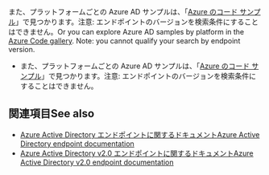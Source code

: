 <span data-ttu-id="bcf2f-p139">また、プラットフォームごとの Azure AD サンプルは、「[Azure のコード サンプル](https://azure.microsoft.com/resources/samples/?service=active-directory)」で見つかります。注意: エンドポイントのバージョンを検索条件にすることはできません。</span><span class="sxs-lookup"><span data-stu-id="bcf2f-p139">Or you can explore Azure AD samples by platform in the [Azure Code gallery](https://azure.microsoft.com/resources/samples/?service=active-directory). Note: you cannot qualify your search by endpoint version.</span></span>
- また、プラットフォームごとの Azure AD サンプルは、「[Azure のコード サンプル](https://azure.microsoft.com/resources/samples/?service=active-directory)」で見つかります。注意: エンドポイントのバージョンを検索条件にすることはできません。 


## <span data-ttu-id="bcf2f-257">関連項目</span><span class="sxs-lookup"><span data-stu-id="bcf2f-257">See also</span></span>
<a id="see-also" class="xliff"></a>

- [<span data-ttu-id="bcf2f-258">Azure Active Directory エンドポイントに関するドキュメント</span><span class="sxs-lookup"><span data-stu-id="bcf2f-258">Azure Active Directory endpoint documentation</span></span>](https://docs.microsoft.com/azure/active-directory/develop/active-directory-developers-guide)
- [<span data-ttu-id="bcf2f-259">Azure Active Directory v2.0 エンドポイントに関するドキュメント</span><span class="sxs-lookup"><span data-stu-id="bcf2f-259">Azure Active Directory v2.0 endpoint documentation</span></span>](https://docs.microsoft.com/azure/active-directory/develop/active-directory-appmodel-v2-overview)
